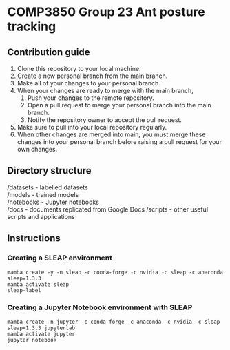 # COMP3850 Group 23 Ant posture tracking

## Contribution guide

1. Clone this repository to your local machine.
2. Create a new personal branch from the main branch.
3. Make all of your changes to your personal branch.
4. When your changes are ready to merge with the main branch,
    1. Push your changes to the remote repository.
    2. Open a pull request to merge your personal branch into the main branch.
    3. Notify the repository owner to accept the pull request.
5. Make sure to pull into your local repository regularly.
6. When other changes are merged into main, you must merge these changes into your personal branch before raising a pull request for your own changes.

## Directory structure

/datasets - labelled datasets  
/models - trained models  
/notebooks - Jupyter notebooks  
/docs - documents replicated from Google Docs
/scripts - other useful scripts and applications

## Instructions
### Creating a SLEAP environment

    mamba create -y -n sleap -c conda-forge -c nvidia -c sleap -c anaconda sleap=1.3.3
    mamba activate sleap
    sleap-label

### Creating a Jupyter Notebook environment with SLEAP

    mamba create -n jupyter -c conda-forge -c anaconda -c nvidia -c sleap sleap=1.3.3 jupyterlab
    mamba activate jupyter
    jupyter notebook
